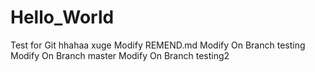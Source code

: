 # Hello_World
Test for Git
hhahaa  xuge
Modify REMEND.md
Modify On Branch testing
Modify On Branch master
Modify On Branch testing2
